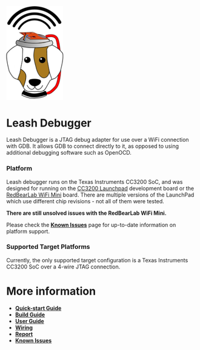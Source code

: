 <img src="/doc/images/leash_logo.png" width="150">

# Leash Debugger

Leash Debugger is a JTAG debug adapter for use over a WiFi connection with GDB. It allows GDB to connect directly to it, as opposed to using additional debugging software such as OpenOCD.

### Platform

Leash debugger runs on the Texas Instruments CC3200 SoC, and was designed for running on the [CC3200 Launchpad](http://processors.wiki.ti.com/index.php/CC32xx_LaunchPad_Hardware) development board or the [RedBearLab WiFi Mini](http://redbearlab.com/) board. There are multiple versions of the LaunchPad which use different chip revisions - not all of them were tested.

**There are still unsolved issues with the RedBearLab WiFi Mini.**

Please check the [**Known Issues**](doc/KnownIssues.md) page for up-to-date information on platform support.

### Supported Target Platforms

Currently, the only supported target configuration is a Texas Instruments CC3200 SoC over a 4-wire JTAG connection.

# More information

* [**Quick-start Guide**](doc/QuickStart.md)
* [**Build Guide**](doc/BuildGuide.md)
* [**User Guide**](doc/UserGuide.md)
* [**Wiring**](doc/Wiring.md)
* [**Report**](doc/Report.md)
* [**Known Issues**](doc/KnownIssues.md)



